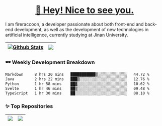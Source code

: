 <h1 align="center"><a href="https://blog.raccooncc.top">👋 Hey! Nice to see you.</a></h1>

I am fireraccoon, a developer passionate about both front-end and back-end development, as well as the development of new technologies in artificial intelligence, currently studying at Jinan University.

| <a href="#"><img src="https://github-readme-stats.raccooncc.top/api?username=fireraccoon&show_icons=true&include_all_commits=true&theme=buefy&hide_border=true" alt="Github Stats" /></a> | <a href="#"><img src="https://github-readme-stats.raccooncc.top/api/top-langs/?username=fireraccoon&layout=compact&theme=buefy&hide_border=true" /></a> |
| --- | --- |

### 🕶 Weekly Development Breakdown

<!--START_SECTION:waka-->

```txt
Markdown     8 hrs 20 mins   ███████████▒░░░░░░░░░░░░░   44.72 %
Java         2 hrs 22 mins   ███▒░░░░░░░░░░░░░░░░░░░░░   12.76 %
Python       1 hr 58 mins    ██▓░░░░░░░░░░░░░░░░░░░░░░   10.62 %
Svelte       1 hr 46 mins    ██▒░░░░░░░░░░░░░░░░░░░░░░   09.48 %
TypeScript   1 hr 30 mins    ██░░░░░░░░░░░░░░░░░░░░░░░   08.10 %
```

<!--END_SECTION:waka-->

### ✨ Top Repositories

| <a href="https://github.com/fireraccoon/AdvVis-CNN"><img src="https://github-readme-stats.raccooncc.top/api/pin/?username=fireraccoon&repo=AdvVis-CNN&theme=buefy&hide_border=true" /></a> | <a href="https://github.com/fireraccoon/leetcode-solutions"><img src="https://github-readme-stats.raccooncc.top/api/pin/?username=fireraccoon&repo=leetcode-solutions&theme=buefy&hide_border=true" /></a> |
| --- | --- |
